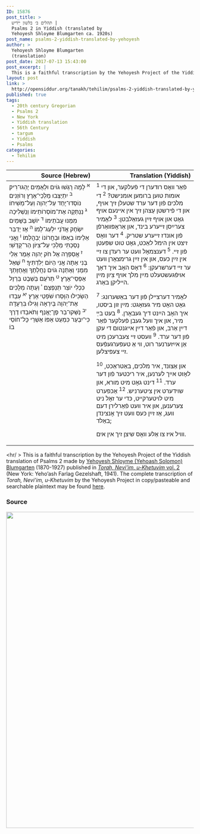 ```yaml
---
ID: 15876
post_title: >
  תהלים ב׳ בלשון ײִדיש |
  Psalms 2 in Yiddish (translated by
  Yehoyesh Shloyme Blumgarten ca. 1920s)
post_name: psalms-2-yiddish-translated-by-yehoyesh
author: >
  Yehoyesh Shloyme Blumgarten
  (translation)
post_date: 2017-07-13 15:43:00
post_excerpt: |
  This is a faithful transcription by the Yehoyesh Project of the Yiddish translation of Psalms 2 made by <a href="http://en.wikipedia.org/wiki/Yehoash_%28Blumgarten%29">Yehoyesh Shloyme (Yehoash Solomon) Blumgarten</a> (1870-1927) published in <em><a href="https://archive.org/details/nybc210565">Torah, Neviʼim, u-Khetuvim</em> vol. 2</a> (New York: Yehoʼash Farlag Gezelshaft, 1941). The complete transcription of <em>Torah, Neviʼim, u-Khetuvim</em> by the Yehoyesh Project in copy/pasteable and searchable plaintext may be found <a href="http://opensiddur.org/keriyat-hatorah/tanakh/yehoyeshs-yiddish-translation-of-the-tanakh/">here</a>.
layout: post
link: >
  http://opensiddur.org/tanakh/tehilim/psalms-2-yiddish-translated-by-yehoyesh/
published: true
tags:
  - 20th century Gregorian
  - Psalms 2
  - New York
  - Yiddish translation
  - 56th Century
  - targum
  - Yiddish
  - Psalms
categories:
  - Tehilim
---
```

<table  class="copyright" style="margin-left: auto;margin-right: auto;" class="draggable">
<thead><tr><th id="x" style="text-align: right;">Source (Hebrew)</th><th style="text-align: right;">Translation (Yiddish)</th></tr></thead>
<tbody>
<tr><td style="vertical-align:top;" width="46%">
<div class="liturgy"><span lang="he">
<sup>א</sup>&nbsp;לָמָּה רָגְשׁוּ גוֹיִם וּלְאֻמִּים יֶהְגּוּ־רִיק׃ <sup>ב</sup>&nbsp;יִתְיַצְּבוּ מַלְכֵי־אֶרֶץ וְרוֹזְנִים נוֹסְדוּ־יָחַד עַל־יְהוָה וְעַל־מְשִׁיחוֹ׃ <sup>ג</sup>&nbsp;נְנַתְּקָה אֶת־מוֹסְרוֹתֵימוֹ וְנַשְׁלִיכָה מִמֶּנּוּ עֲבֹתֵימוֹ׃ <sup>ד</sup>&nbsp;יוֹשֵׁב בַּשָּׁמַיִם יִשְׂחָק אֲדֹנָי יִלְעַג־לָמוֹ׃ <sup>ה</sup>&nbsp;אָז יְדַבֵּר אֵלֵימוֹ בְאַפּוֹ וּבַחֲרוֹנוֹ יְבַהֲלֵמוֹ׃ <sup>ו</sup>&nbsp;וַאֲנִי נָסַכְתִּי מַלְכִּי עַל־צִיּוֹן הַר־קָדְשִׁי׃ <sup>ז</sup>&nbsp;אֲסַפְּרָה אֶל חֹק יְהוָה אָמַר אֵלַי בְּנִי אַתָּה אֲנִי הַיּוֹם יְלִדְתִּיךָ׃ <sup>ח</sup>&nbsp;שְׁאַל מִמֶּנִּי וְאֶתְּנָה גוֹיִם נַחֲלָתֶךָ וַאֲחֻזָּתְךָ אַפְסֵי־אָרֶץ׃ <sup>ט</sup>&nbsp;תְּרֹעֵם בְּשֵׁבֶט בַּרְזֶל כִּכְלִי יוֹצֵר תְּנַפְּצֵם׃ <sup>י</sup>&nbsp;וְעַתָּה מְלָכִים הַשְׂכִּילוּ הִוָּסְרוּ שֹׁפְטֵי אָרֶץ׃ <sup>יא</sup>&nbsp;עִבְדוּ אֶת־יְהוָה בְּיִרְאָה וְגִילוּ בִּרְעָדָה׃ <sup>יב</sup>&nbsp;נַשְּׁקוּ־בַר פֶּן־יֶאֱנַף וְתֹאבְדוּ דֶרֶךְ כִּי־יִבְעַר כִּמְעַט אַפּוֹ אַשְׁרֵי כָּל־חוֹסֵי בוֹ׃
</span></div></td>

<td style="vertical-align:top;" width="53%">
<div class="yiddish"><span lang="he">
<sup>1</sup>&nbsp;פֿאַר װאָס רודערן די פֿעלקער, 
און די אומות טוען ברומען אומנישט?
<sup>2</sup>&nbsp;די מלכים פֿון דער ערד שטעלן זיך אױף, 
און די פֿירשטן עֵצהן זיך אין אײנעם
אױף גאָט און אױף זײַן געזאַלבטן: 
<sup>3</sup>&nbsp;לאָמיר צערײַסן זײערע בינד, 
און אַראָפּװאַרפֿן פֿון אונדז זײערע שטריק.  
<sup>4</sup>&nbsp;דער װאָס זיצט אין הימל לאַכט, 
גאָט טוט שפּעטן פֿון זײ.  
<sup>5</sup>&nbsp;דענצמאָל װעט ער רעדן צו זײ אין זײַן כּעס, 
און אין זײַן גרימצאָרן װעט ער זײ דערשרעקן:
<sup>6</sup>&nbsp;דאָס האָב איך דאָך אױפֿגעשטעלט מײַן מלך
אױף צִיון מײַן הײליקן באַרג.

<sup>7</sup>&nbsp;לאָמיר דערצײלן פֿון דער באַשערונג:
גאָט האָט מיר געזאָגט: מײַן זון ביסטו, 
איך האָב הײַנט דיך געבאָרן. 
<sup>8</sup>&nbsp;בעט בײַ מיר, און איך װעל געבן פֿעלקער פֿאַר דײַן אַרב, 
און פֿאַר דײַן אײגנטום די עקן פֿון דער ערד. 
<sup>9</sup>&nbsp;װעסט זײ צעברעכן מיט אַן אײַזערנער רוט, 
װי אַ טעפּערגעפֿעס זײ צעפּיצלען.

<sup>10</sup>&nbsp;און אַצונד, איר מלכים, באַטראַכט, 
לאָזט אײַך לערנען, איר ריכטער פֿון דער ערד. 
<sup>11</sup>&nbsp;דינט גאָט מיט מורא, 
און שױדערט אין ציטערניש. 
<sup>12</sup>&nbsp;אַכפּערט מיט לױטערקײט, כּדי ער זאָל ניט צערענען, 
און איר װעט פֿאַרלירן דעם װעג, אַז זײַן כּעס װעט זיך אָנצינדן באַלד;

װױל איז צו אַלע װאָס שיצן זיך אין אים.
</span></div></td>
</tr>
</tbody>
</tbody></table>

<hr/ >
This is a faithful transcription by the Yehoyesh Project of the Yiddish translation of Psalms 2 made by <a href="http://en.wikipedia.org/wiki/Yehoash_%28Blumgarten%29">Yehoyesh Shloyme (Yehoash Solomon) Blumgarten</a> (1870-1927) published in <em><a href="https://archive.org/details/nybc210565">Torah, Neviʼim, u-Khetuvim</em> vol. 2</a> (New York: Yehoʼash Farlag Gezelshaft, 1941). The complete transcription of <em>Torah, Neviʼim, u-Khetuvim</em> by the Yehoyesh Project in copy/pasteable and searchable plaintext may be found <a href="http://opensiddur.org/keriyat-hatorah/tanakh/yehoyeshs-yiddish-translation-of-the-tanakh/">here</a>.

<h3>Source</h3>

<a href="https://archive.org/stream/torahneviimukhet02yeho#page/991/mode/2up"><img src="http://opensiddur.org/wp-content/uploads/2017/07/Psalms-1-Yehoyesh-771x1024.png" alt="" width="640" height="850" class="alignnone size-large wp-image-15868" /></a>










































